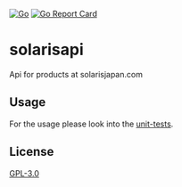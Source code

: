[![Go](https://github.com/Stegosawr/solarisapi/actions/workflows/go.yml/badge.svg)](https://github.com/Stegosawr/solarisapi/actions/workflows/go.yml)
[![Go Report Card](https://goreportcard.com/badge/github.com/Stegosawr/solarisapi)](https://goreportcard.com/report/github.com/Stegosawr/solarisapi)

# solarisapi
Api for products at solarisjapan.com

## Usage

For the usage please look into the [unit-tests](solarisapi_test.go).

## License

[GPL-3.0](LICENSE)